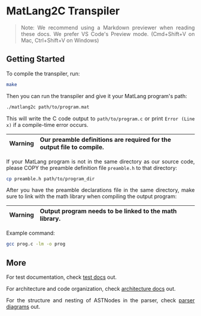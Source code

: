 <div style="text-align: justify">

# MatLang2C Transpiler

> Note:
> We recommend using a Markdown previewer when reading these docs. We prefer
> VS Code's Preview mode. (Cmd+Shift+V on Mac, Ctrl+Shift+V on Windows)

## Getting Started

To compile the transpiler, run:

```bash
make
```

Then you can run the transpiler and give it your MatLang program's path:

```bash
./matlang2c path/to/program.mat
```

This will write the C code output to `path/to/program.c` or print `Error (Line x)` if a compile-time error occurs.

| Warning | Our preamble definitions are required for the output file to compile. |
| ------- | :-------------------------------------------------------------------- |

If your MatLang program is not in the same directory as our source code, please COPY the preamble definition file `preamble.h` to that directory:

```bash
cp preamble.h path/to/program_dir
```

After you have the preamble declarations file in the same directory, make sure to link with the math library when compiling the output program:

| Warning | Output program needs to be linked to the math library. |
| ------- | :----------------------------------------------------- |

Example command:

```bash
gcc prog.c -lm -o prog
```

## More

For test documentation, check [test docs](tests/README.md) out.

For architecture and code organization, check [architecture docs](ARCHITECTURE.md) out.

For the structure and nesting of ASTNodes in the parser, check [parser diagrams](PARSER_DIAGRAMS.md) out.

</div>
